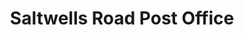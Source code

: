---
title: "Saltwells Road Post Office"
url: /dudley/saltwells-road-post-office/
shop: Lebensmittel
---